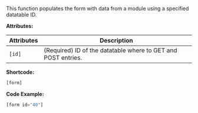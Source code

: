 This function populates the form with data from a module using a specified datatable ID.

**Attributes:**

**Attributes** | **Description** 
:--- | ---
```[id]```| (Required) ID of the datatable where to GET and POST entries.

**Shortcode:**

```js
[form]
```

**Code Example:**

```js
[form id="40"]
```